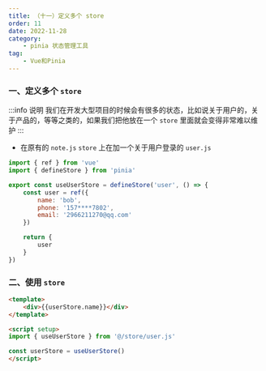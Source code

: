 ```yaml
---
title: （十一）定义多个 store
order: 11
date: 2022-11-28
category:
    - pinia 状态管理工具
tag: 
    - Vue和Pinia
---
```


<!-- ![](https://image.zswei.xyz/img/202211271445584.png) -->

### 一、定义多个 `store`
:::info 说明
我们在开发大型项目的时候会有很多的状态，比如说关于用户的，关于产品的，等等之类的，如果我们把他放在一个 `store` 里面就会变得非常难以维护
:::

- 在原有的 `note.js` `store` 上在加一个关于用户登录的 `user.js`
```js
import { ref } from 'vue'
import { defineStore } from 'pinia'

export const useUserStore = defineStore('user', () => {
    const user = ref({
        name: 'bob',
        phone: '157****7802',
        email: '2966211270@qq.com'
    })

    return {
        user
    }
})
```

### 二、使用 `store`
```html
<template>
    <div>{{userStore.name}}</div>
</template>

<script setup>
import { useUserStore } from '@/store/user.js'

const userStore = useUserStore()
</script>
```